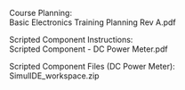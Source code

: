 Course Planning:  
Basic Electronics Training Planning Rev A.pdf

Scripted Component Instructions:  
Scripted Component - DC Power Meter.pdf

Scripted Component Files (DC Power Meter):  
SimulIDE_workspace.zip

